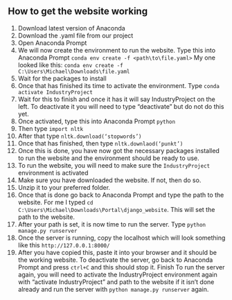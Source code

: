 ## How to get the website working

1.	Download latest version of Anaconda 
2.	Download the .yaml file from our project 
3.	Open Anaconda Prompt
4.	We will now create the environment to run the website. Type this into Anaconda Prompt `conda env create -f <path\to\file.yaml>`
    My one looked like this: `conda env create -f C:\Users\Michael\Downloads\file.yaml`
5.	Wait for the packages to install 
6.	Once that has finished its time to activate the environment. Type `conda activate IndustryProject`
7.	Wait for this to finish and once it has it will say IndustryProject on the left. To deactivate it you will need to type “deactivate” but do not do this yet. 
8.	Once activated, type this into Anaconda Prompt `python`
9.	Then type `import nltk`
10.	After that type `nltk.download(‘stopwords’)`
11.	Once that has finished, then type `nltk.downlaod(‘punkt’)`
12.	Once this is done, you have now got the necessary packages installed to run the website and the environment should be ready to use. 
13.	To run the website, you will need to make sure the `IndustryProject` environment is activated
14.	Make sure you have downloaded the website. If not, then do so.
15.	Unzip it to your preferred folder.
16.	Once that is done go back to Anaconda Prompt and type the path to the website. For me I typed `cd C:\Users\Michael\Downloads\Portal\django_website`. This will set the path to the website.
17.	After your path is set, it is now time to run the server. Type `python manage.py runserver`
18.	Once the server is running, copy the localhost which will look something like this `http://127.0.0.1:8000/`
19.	After you have copied this, paste it into your browser and it should be the working website. To deactivate the server, go back to Anaconda Prompt and press `ctrl+C` and this should stop it. 
Finish
To run the server again, you will need to activate the IndustryProject environment again with “activate IndustryProject” and path to the website if it isn’t done already and run the server with `python manage.py runserver` again.
